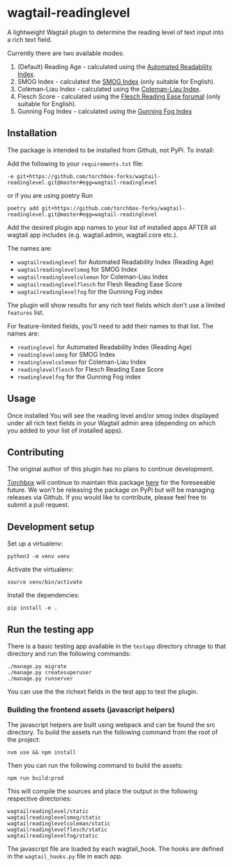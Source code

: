 # wagtail-readinglevel
A lightweight Wagtail plugin to determine the reading level of text input into a rich text field.

Currently there are two available modes:
1. (Default) Reading Age - calculated using the [Automated Readability Index](https://en.wikipedia.org/wiki/Automated_readability_index).
2. SMOG Index - calculated the [SMOG Index](https://en.wikipedia.org/wiki/SMOG) (only suitable for English).
3. Coleman-Liau Index - calculated using the [Coleman-Liau Index](https://en.wikipedia.org/wiki/Coleman%E2%80%93Liau_index).
4. Flesch Score - calculated using the [Flesch Reading Ease forumal](https://en.wikipedia.org/wiki/Flesch%E2%80%93Kincaid_readability_tests) (only suitable for English).
5. Gunning Fog Index - calculated using the [Gunning Fog Index](https://en.wikipedia.org/wiki/Gunning_fog_index)

## Installation

The package is intended to be installed from Github, not PyPi. To install:

Add the following to your ```requirements.txt``` file:

```
-e git+https://github.com/torchbox-forks/wagtail-readinglevel.git@master#egg=wagtail-readinglevel
```

or if you are using poetry Run 

```
poetry add git+https://github.com/torchbox-forks/wagtail-readinglevel.git@master#egg=wagtail-readinglevel
``````

Add the desired plugin app names to your list of installed apps AFTER all wagtail app includes (e.g. wagtail.admin, wagtail.core etc.). 

The names are:
  - ```wagtailreadinglevel``` for Automated Readability Index (Reading Age)
  - ```wagtailreadinglevelsmog``` for SMOG Index
  - ```wagtailreadinglevelcoleman``` for Coleman-Liau Index
  - ```wagtailreadinglevelflesch``` for Flesh Reading Ease Score
  - ```wagtailreadinglevelfog``` for the Gunning Fog index

The plugin will show results for any rich text fields which don't use a limited ```features``` list.

For feature-limited fields, you'll need to add their names to that list. The names are:

  - ```readinglevel``` for Automated Readability Index (Reading Age)
  - ```readinglevelsmog``` for SMOG Index
  - ```readinglevelcoleman``` for Coleman-Liau Index
  - ```readinglevelflesch``` for Flesch Reading Ease Score
  - ```readinglevelfog``` for the Gunning Fog index

## Usage

Once installed You will see the reading level and/or smog index displayed under all rich text fields in your Wagtail admin area (depending on which you added to your list of installed apps).

## Contributing

The original author of this plugin has no plans to continue development.

[Torchbox](https://torchbox.com/) will continue to maintain this package [here](https://github.com/torchbox-forks/wagtail-readinglevel) for the foreseeable future. We won't be releasing the package on PyPi but will be managing releases via Github. If you would like to contribute, please feel free to submit a pull request.

## Development setup

Set up a virtualenv:

```
python3 -m venv venv
```

Activate the virtualenv:

```
source venv/bin/activate
```

Install the dependencies:

```
pip install -e .
```

## Run the testing app

There is a basic testing app available in the ```testapp``` directory chnage to that directory and run the following commands:

```
./manage.py migrate
./manage.py createsuperuser
./manage.py runserver
```

You can use the the richext fields in the test app to test the plugin.

### Building the frontend assets (javascript helpers)

The javascript helpers are built using webpack and can be found the src directory. To build the assets run the following command from the root of the project:

```
nvm use && npm install
```

Then you can run the following command to build the assets:

```
npm run build:prod
```

This will compile the sources and place the output in the following respective directories:

```
wagtailreadinglevel/static
wagtailreadinglevelsmog/static
wagtailreadinglevelcoleman/static
wagtailreadinglevelflesch/static
wagtailreadinglevelfog/static
```

The javascript file are loaded by each wagtail_hook. The hooks are defined in the ```wagtail_hooks.py``` file in each app.

